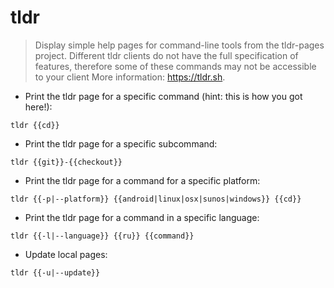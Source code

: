 # tldr

> Display simple help pages for command-line tools from the tldr-pages project.
> Different tldr clients do not have the full specification of features, therefore some of these commands may not be accessible to your client
> More information: <https://tldr.sh>.

- Print the tldr page for a specific command (hint: this is how you got here!):

`tldr {{cd}}`

- Print the tldr page for a specific subcommand:

`tldr {{git}}-{{checkout}}`

- Print the tldr page for a command for a specific platform:

`tldr {{-p|--platform}} {{android|linux|osx|sunos|windows}} {{cd}}`

- Print the tldr page for a command in a specific language:

`tldr {{-l|--language}} {{ru}} {{command}}`

- Update local pages:

`tldr {{-u|--update}}`
